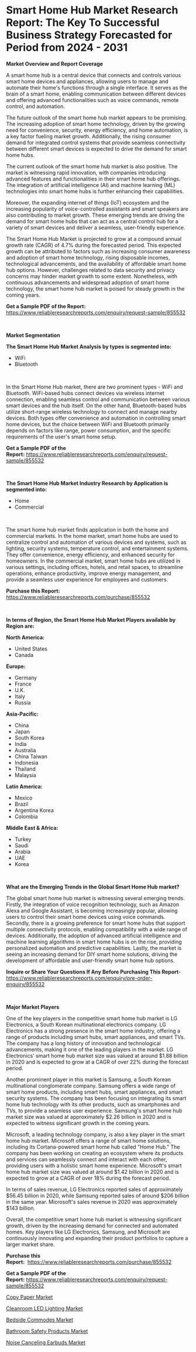 <p><h1>Smart Home Hub Market Research Report: The Key To Successful Business Strategy Forecasted for Period from 2024 - 2031</h1></p><p><strong>Market Overview and Report Coverage</strong></p>
<p><p>A smart home hub is a central device that connects and controls various smart home devices and appliances, allowing users to manage and automate their home's functions through a single interface. It serves as the brain of a smart home, enabling communication between different devices and offering advanced functionalities such as voice commands, remote control, and automation.</p><p>The future outlook of the smart home hub market appears to be promising. The increasing adoption of smart home technology, driven by the growing need for convenience, security, energy efficiency, and home automation, is a key factor fueling market growth. Additionally, the rising consumer demand for integrated control systems that provide seamless connectivity between different smart devices is expected to drive the demand for smart home hubs.</p><p>The current outlook of the smart home hub market is also positive. The market is witnessing rapid innovation, with companies introducing advanced features and functionalities in their smart home hub offerings. The integration of artificial intelligence (AI) and machine learning (ML) technologies into smart home hubs is further enhancing their capabilities.</p><p>Moreover, the expanding internet of things (IoT) ecosystem and the increasing popularity of voice-controlled assistants and smart speakers are also contributing to market growth. These emerging trends are driving the demand for smart home hubs that can act as a central control hub for a variety of smart devices and deliver a seamless, user-friendly experience.</p><p>The Smart Home Hub Market is projected to grow at a compound annual growth rate (CAGR) of 4.7% during the forecasted period. This expected growth can be attributed to factors such as increasing consumer awareness and adoption of smart home technology, rising disposable incomes, technological advancements, and the availability of affordable smart home hub options. However, challenges related to data security and privacy concerns may hinder market growth to some extent. Nonetheless, with continuous advancements and widespread adoption of smart home technology, the smart home hub market is poised for steady growth in the coming years.</p></p>
<p><strong>Get a Sample PDF of the Report:</strong> <a href="https://www.reliableresearchreports.com/enquiry/request-sample/855532">https://www.reliableresearchreports.com/enquiry/request-sample/855532</a></p>
<p>&nbsp;</p>
<p><strong>Market Segmentation</strong></p>
<p><strong>The Smart Home Hub Market Analysis by types is segmented into:</strong></p>
<p><ul><li>WiFi</li><li>Bluetooth</li></ul></p>
<p>&nbsp;</p>
<p><p>In the Smart Home Hub market, there are two prominent types - WiFi and Bluetooth. WiFi-based hubs connect devices via wireless internet connection, enabling seamless control and communication between various smart devices and the hub itself. On the other hand, Bluetooth-based hubs utilize short-range wireless technology to connect and manage nearby devices. Both types offer convenience and automation in controlling smart home devices, but the choice between WiFi and Bluetooth primarily depends on factors like range, power consumption, and the specific requirements of the user's smart home setup.</p></p>
<p><strong>Get a Sample PDF of the Report:</strong>&nbsp;<a href="https://www.reliableresearchreports.com/enquiry/request-sample/855532">https://www.reliableresearchreports.com/enquiry/request-sample/855532</a></p>
<p>&nbsp;</p>
<p><strong>The Smart Home Hub Market Industry Research by Application is segmented into:</strong></p>
<p><ul><li>Home</li><li>Commercial</li></ul></p>
<p>&nbsp;</p>
<p><p>The smart home hub market finds application in both the home and commercial markets. In the home market, smart home hubs are used to centralize control and automation of various devices and systems, such as lighting, security systems, temperature control, and entertainment systems. They offer convenience, energy efficiency, and enhanced security for homeowners. In the commercial market, smart home hubs are utilized in various settings, including offices, hotels, and retail spaces, to streamline operations, enhance productivity, improve energy management, and provide a seamless user experience for employees and customers.</p></p>
<p><strong>Purchase this Report:</strong>&nbsp; <a href="https://www.reliableresearchreports.com/purchase/855532">https://www.reliableresearchreports.com/purchase/855532</a></p>
<p>&nbsp;</p>
<p><strong>In terms of Region, the Smart Home Hub Market Players available by Region are:</strong></p>
<p>
    <p> <strong> North America: </strong>
        <ul>
            <li>United States</li>
            <li>Canada</li>
        </ul>
        </p> 
    <p> <strong> Europe: </strong>
        <ul>
            <li>Germany</li>
            <li>France</li>
            <li>U.K.</li>
            <li>Italy</li>
            <li>Russia</li>
        </ul>
        </p> 
    <p> <strong> Asia-Pacific: </strong>
        <ul>
            <li>China</li>
            <li>Japan</li>
            <li>South Korea</li>
            <li>India</li>
            <li>Australia</li>
            <li>China Taiwan</li>
            <li>Indonesia</li>
            <li>Thailand</li>
            <li>Malaysia</li>
        </ul>
        </p> 
    <p> <strong> Latin America: </strong>
        <ul>
            <li>Mexico</li>
            <li>Brazil</li>
            <li>Argentina Korea</li>
            <li>Colombia</li>
        </ul>
        </p> 
    <p> <strong> Middle East & Africa: </strong>
        <ul>
            <li>Turkey</li>
            <li>Saudi</li>
            <li>Arabia</li>
            <li>UAE</li>
            <li>Korea</li>
        </ul>
    </p>
    </p>
<p>&nbsp;</p>
<p><strong>What are the Emerging Trends in the Global Smart Home Hub market?</strong></p>
<p><p>The global smart home hub market is witnessing several emerging trends. Firstly, the integration of voice recognition technology, such as Amazon Alexa and Google Assistant, is becoming increasingly popular, allowing users to control their smart home devices using voice commands. Secondly, there is a growing preference for smart home hubs that support multiple connectivity protocols, enabling compatibility with a wide range of devices. Additionally, the adoption of advanced artificial intelligence and machine learning algorithms in smart home hubs is on the rise, providing personalized automation and predictive capabilities. Lastly, the market is seeing an increasing demand for DIY smart home solutions, driving the development of affordable and user-friendly smart home hub options.</p></p>
<p><strong>Inquire or Share Your Questions If Any Before Purchasing This Report</strong>- <a href="https://www.reliableresearchreports.com/enquiry/pre-order-enquiry/855532">https://www.reliableresearchreports.com/enquiry/pre-order-enquiry/855532</a></p>
<p>&nbsp;</p>
<p><strong>Major Market Players</strong></p>
<p><p>One of the key players in the competitive smart home hub market is LG Electronics, a South Korean multinational electronics company. LG Electronics has a strong presence in the smart home industry, offering a range of products including smart hubs, smart appliances, and smart TVs. The company has a long history of innovation and technological advancements, making it one of the leading players in the market. LG Electronics' smart home hub market size was valued at around $1.88 billion in 2020 and is expected to grow at a CAGR of over 22% during the forecast period.</p><p>Another prominent player in this market is Samsung, a South Korean multinational conglomerate company. Samsung offers a wide range of smart home products, including smart hubs, smart appliances, and smart security systems. The company has been focusing on integrating its smart home hub technology with its other products, such as smartphones and TVs, to provide a seamless user experience. Samsung's smart home hub market size was valued at approximately $2.26 billion in 2020 and is expected to witness significant growth in the coming years.</p><p>Microsoft, a leading technology company, is also a key player in the smart home hub market. Microsoft offers a range of smart home solutions, including its Cortana-powered smart home hub called "Home Hub." The company has been working on creating an ecosystem where its products and services can seamlessly connect and interact with each other, providing users with a holistic smart home experience. Microsoft's smart home hub market size was valued at around $1.42 billion in 2020 and is expected to grow at a CAGR of over 18% during the forecast period.</p><p>In terms of sales revenue, LG Electronics reported sales of approximately $56.45 billion in 2020, while Samsung reported sales of around $206 billion in the same year. Microsoft's sales revenue in 2020 was approximately $143 billion.</p><p>Overall, the competitive smart home hub market is witnessing significant growth, driven by the increasing demand for connected and automated homes. Key players like LG Electronics, Samsung, and Microsoft are continuously innovating and expanding their product portfolios to capture a larger market share.</p></p>
<p><strong>Purchase this Report:</strong>&nbsp;&nbsp;<a href="https://www.reliableresearchreports.com/purchase/855532">https://www.reliableresearchreports.com/purchase/855532</a></p>
<p></p>
<p><strong>Get a Sample PDF of the Report:</strong>&nbsp;<a href="https://www.reliableresearchreports.com/enquiry/request-sample/855532">https://www.reliableresearchreports.com/enquiry/request-sample/855532</a></p>
<p><p><a href="https://github.com/provorikovar/Market-Research-Report-List-2/blob/main/copy-paper-market.md">Copy Paper Market</a></p><p><a href="https://github.com/marloy8/Market-Research-Report-List-2/blob/main/cleanroom-led-lighting-market.md">Cleanroom LED Lighting Market</a></p><p><a href="https://github.com/abdelrhmankishk22/Market-Research-Report-List-2/blob/main/bedside-commodes-market.md">Bedside Commodes Market</a></p><p><a href="https://github.com/mahnoor2003/Market-Research-Report-List-2/blob/main/bathroom-safety-products-market.md">Bathroom Safety Products Market</a></p><p><a href="https://github.com/aliciawhite5576/Market-Research-Report-List-2/blob/main/noise-canceling-earbuds-market.md">Noise Canceling Earbuds Market</a></p></p>